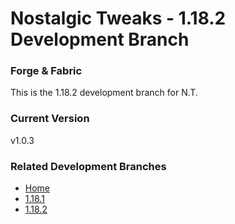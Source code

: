 # Nostalgic Tweaks - 1.18.2 Development Branch
### Forge & Fabric
This is the 1.18.2 development branch for N.T.

### Current Version
v1.0.3

### Related Development Branches
- [Home](https://github.com/Adrenix/Nostalgic-Tweaks)
- [1.18.1](https://github.com/Adrenix/Nostalgic-Tweaks/tree/1.18.1)
- [1.18.2](https://github.com/Adrenix/Nostalgic-Tweaks/tree/1.18.2)
